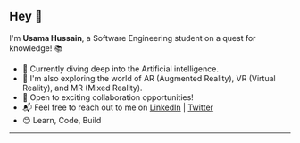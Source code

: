 ## Hey 👋

I'm **Usama Hussain**, a Software Engineering student on a quest for knowledge! 📚

- 🌟 Currently diving deep into the Artificial intelligence.
- 🚀 I'm also exploring the world of AR (Augmented Reality), VR (Virtual Reality), and MR (Mixed Reality).
- 🤝 Open to exciting collaboration opportunities!
- 📬 Feel free to reach out to me on [LinkedIn](https://www.linkedin.com/in/usama-hussain-45ba53200/) | [Twitter](https://twitter.com/UsamaHussadev)
- 😊 Learn, Code, Build


---
